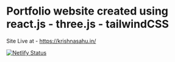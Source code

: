 # Portfolio website created using react.js - three.js - tailwindCSS

Site Live at - https://krishnasahu.in/

[![Netlify Status](https://api.netlify.com/api/v1/badges/abc944d5-ad2a-4fb8-a2b1-398a311dbae9/deploy-status)](https://app.netlify.com/sites/enchanting-chaja-68169a/deploys)

